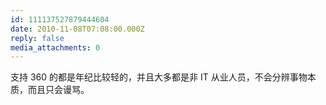 ```yaml
---
id: 111137527879444604
date: 2010-11-08T07:08:00.000Z
reply: false
media_attachments: 0
---
```


支持 360 的都是年纪比较轻的，并且大多都是非 IT 从业人员，不会分辨事物本质，而且只会谩骂。 ​​​​

